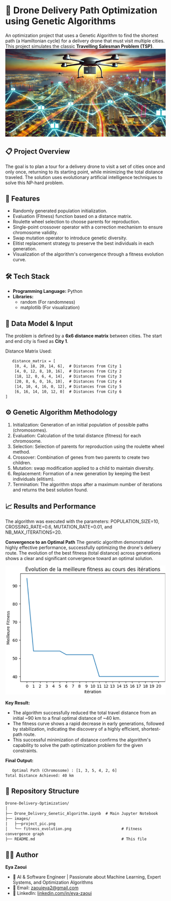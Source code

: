 # 🚁 Drone Delivery Path Optimization using Genetic Algorithms

An optimization project that uses a Genetic Algorithm to find the shortest path (a Hamiltonian cycle) for a delivery drone that must visit multiple cities. This project simulates the classic **Travelling Salesman Problem (TSP)**.
  ![Main Input Window](images/project_pic.png)

## 📋 Project Overview

The goal is to plan a tour for a delivery drone to visit a set of cities once and only once, returning to its starting point, while minimizing the total distance traveled. The solution uses evolutionary artificial intelligence techniques to solve this NP-hard problem.

## 🎯 Features

- Randomly generated population initialization.
- Evaluation (Fitness) function based on a distance matrix.
- Roulette wheel selection to choose parents for reproduction.
- Single-point crossover operator with a correction mechanism to ensure chromosome validity.
- Swap mutation operator to introduce genetic diversity.
- Elitist replacement strategy to preserve the best individuals in each generation.
- Visualization of the algorithm's convergence through a fitness evolution curve.

## 🛠️ Tech Stack

- **Programming Language:** Python
- **Libraries:**
  - random (For randomness)
  - matplotlib (For visualization)

## 🚀 Data Model & Input

The problem is defined by a **6x6 distance matrix** between cities. The start and end city is fixed as **City 1**.

Distance Matrix Used:
```
   distance_matrix = [
    [0, 4, 18, 20, 14, 6],  # Distances from City 1
    [4, 0, 12, 8, 10, 16],  # Distances from City 2
    [18, 12, 0, 6, 4, 14],  # Distances from City 3
    [20, 8, 6, 0, 16, 10],  # Distances from City 4
    [14, 10, 4, 16, 0, 12], # Distances from City 5
    [6, 16, 14, 10, 12, 0]  # Distances from City 6
]
   ```
## ⚙️ Genetic Algorithm Methodology

1. Initialization: Generation of an initial population of possible paths (chromosomes).
2. Evaluation: Calculation of the total distance (fitness) for each chromosome.
3. Selection: Selection of parents for reproduction using the roulette wheel method.
4. Crossover: Combination of genes from two parents to create two children.
5. Mutation: swap modification applied to a child to maintain diversity.
6. Replacement: Formation of a new generation by keeping the best individuals (elitism).
7. Termination: The algorithm stops after a maximum number of iterations and returns the best solution found.

## 📈 Results and Performance

The algorithm was executed with the parameters:
POPULATION_SIZE=10, CROSSING_RATE=0.6, MUTATION_RATE=0.01, and NB_MAX_ITERATIONS=20.

**Convergence to an Optimal Path**
The genetic algorithm demonstrated highly effective performance, successfully optimizing the drone's delivery route. The evolution of the best fitness (total distance) across generations shows a clear and significant convergence toward an optimal solution.

  ![Main Input Window](images/fitness_evolution.png)

**Key Result:**
* The algorithm successfully reduced the total travel distance from an initial ~90 km to a final optimal distance of ~40 km.
* The fitness curve shows a rapid decrease in early generations, followed by stabilization, indicating the discovery of a highly efficient, shortest-path route.
* This successful minimization of distance confirms the algorithm's capability to solve the path optimization problem for the given constraints.

**Final Output:**
```
   Optimal Path (Chromosome) : [1, 3, 5, 4, 2, 6]
Total Distance Achieved: 40 km
   ```

## 📁 Repository Structure

```
Drone-Delivery-Optimization/
│
├── Drone_Delivery_Genetic_Algorithm.ipynb  # Main Jupyter Notebook
├── images/
|   ├──project_pic.png
│   └── fitness_evolution.png                      # Fitness convergence graph
├── README.md                                      # This file

```

## 👩‍💻 Author

**Eya Zaoui**
- 💼 AI & Software Engineer | Passionate about Machine Learning, Expert Systems, and Optimization Algorithms
- 📧 Email: zaouieya2@gmail.com
- 🔗 LinkedIn: [linkedin.com/in/eya-zaoui](linkedin.com/in/eya-zaoui)
